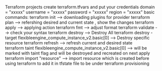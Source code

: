 Terraform projects
create terraform.tfvars and put your credentials
domain   = "xxxxx"
username = "xxxxx"
password = "xxxxx"
region   = "xxxxx"
basic commands:
terraform init		--> downloading plugins for provider
terraform plan		--> refershing desired and current state , show the changes 
terraform apply		--> applying action 
terraform fmt     --> adjust format
terraform validate  --> check your syntax
terraform destroy --> Destroy All 
terraform destroy -target flexibleengine_compute_instance_v2.basic[0] --> Destroy specific resource
terraform refresh --> refresh current and desired state  
terraform taint flexibleengine_compute_instance_v2.basic[0] --> will be marked with taint flag and will be destroyed and recreated on next apply 
terraform import "resource" --> import resource which is created before using terraform to add it in tfstate file to be under terraform provisioning 
